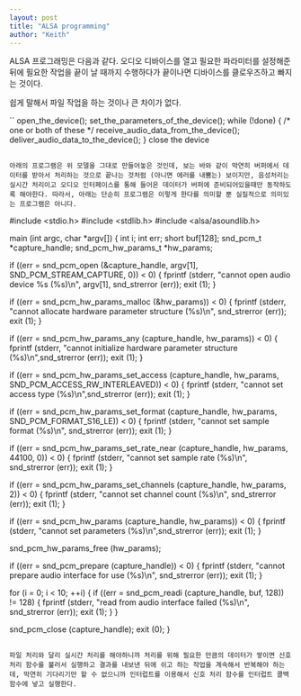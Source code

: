 ```yaml
---
layout: post
title: "ALSA programming"
author: "Keith"
---
```


ALSA 프로그래밍은 다음과 같다. 오디오 디바이스를 열고 필요한 파라미터를 설정해준 뒤에 필요한 작업을 끝이 날 때까지 수행하다가 끝이나면 디바이스를 클로우즈하고 빠지는 것이다.

쉽게 말해서 파일 작업을 하는 것이나 큰 차이가 없다. 

``
open_the_device();
set_the_parameters_of_the_device();
while (!done) {
/* one or both of these */
receive_audio_data_from_the_device();
deliver_audio_data_to_the_device();
}
close the device
```

아래의 프로그램은 위 모델을 그대로 만들어놓은 것인데, 보는 바와 같이 막연히 버퍼에서 데이터를 받아서 처리하는 것으로 끝나는 것처럼 (아니면 에러를 내뿜는) 보이지만, 음성처리는 실시간 처리이고 오디오 인터페이스를 통해 들어온 데이터가 버퍼에 준비되어있을때만 동작하도록 해야한다. 따라서, 아래는 단순히 프로그램은 이렇게 한다를 의미할 뿐 실질적으로 의미있는 프로그램은 아니다.

```
#include <stdio.h>
#include <stdlib.h>
#include <alsa/asoundlib.h>

main (int argc, char *argv[])
{
int i;
int err;
short buf[128];
snd_pcm_t *capture_handle;
snd_pcm_hw_params_t *hw_params;

if ((err = snd_pcm_open (&capture_handle, argv[1], SND_PCM_STREAM_CAPTURE, 0)) < 0) {
fprintf (stderr, "cannot open audio device %s (%s)\n", 
argv[1],
snd_strerror (err));
exit (1);
}

if ((err = snd_pcm_hw_params_malloc (&hw_params)) < 0) {
fprintf (stderr, "cannot allocate hardware parameter structure (%s)\n", snd_strerror (err));
exit (1);
}

if ((err = snd_pcm_hw_params_any (capture_handle, hw_params)) < 0) {
fprintf (stderr, "cannot initialize hardware parameter structure (%s)\n",snd_strerror (err));
exit (1);
}

if ((err = snd_pcm_hw_params_set_access (capture_handle, hw_params, SND_PCM_ACCESS_RW_INTERLEAVED)) < 0) {
fprintf (stderr, "cannot set access type (%s)\n",snd_strerror (err));
exit (1);
}

if ((err = snd_pcm_hw_params_set_format (capture_handle, hw_params, SND_PCM_FORMAT_S16_LE)) < 0) {
fprintf (stderr, "cannot set sample format (%s)\n", snd_strerror (err));
exit (1);
}

if ((err = snd_pcm_hw_params_set_rate_near (capture_handle, hw_params, 44100, 0)) < 0) {
fprintf (stderr, "cannot set sample rate (%s)\n", snd_strerror (err));
exit (1);
}

if ((err = snd_pcm_hw_params_set_channels (capture_handle, hw_params, 2)) < 0) {
fprintf (stderr, "cannot set channel count (%s)\n",
snd_strerror (err));
exit (1);
}

if ((err = snd_pcm_hw_params (capture_handle, hw_params)) < 0) {
fprintf (stderr, "cannot set parameters (%s)\n",snd_strerror (err));
exit (1);
}

snd_pcm_hw_params_free (hw_params);

if ((err = snd_pcm_prepare (capture_handle)) < 0) {
fprintf (stderr, "cannot prepare audio interface for use (%s)\n", snd_strerror (err));
exit (1);
}

for (i = 0; i < 10; ++i) {
if ((err = snd_pcm_readi (capture_handle, buf, 128)) != 128) {
fprintf (stderr, "read from audio interface failed (%s)\n", snd_strerror (err));
exit (1);
}
}

snd_pcm_close (capture_handle);
exit (0);
}
```

파일 처리와 달리 실시간 처리를 해야하니까 처리를 위해 필요한 만큼의 데이터가 쌓이면 신호처리 함수를 불러서 실행하고 결과를 내보낸 뒤에 쉬고 하는 작업을 계속해서 반복해야 하는데, 막연히 기다리기만 할 수 없으니까 인터럽트를 이용해서 신호 처리 함수를 인터럽트 콜백 함수에 넣고 실행한다.

